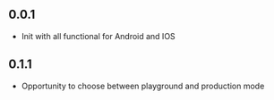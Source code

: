 ## 0.0.1

 - Init with all functional for Android and IOS

## 0.1.1

 - Opportunity to choose between playground and production mode